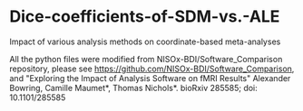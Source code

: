 # Dice-coefficients-of-SDM-vs.-ALE
Impact of various analysis methods on coordinate-based meta-analyses

All the python files were modified from NISOx-BDI/Software_Comparison repository, please see https://github.com/NISOx-BDI/Software_Comparison, and "Exploring the Impact of Analysis Software on fMRI Results" Alexander Bowring, Camille Maumet*, Thomas Nichols*. bioRxiv 285585; doi: 10.1101/285585
